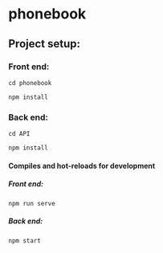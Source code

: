 # phonebook

## Project setup:

### Front end:

```
cd phonebook
```

```
npm install
```

### Back end:

```
cd API
```

```
npm install
```

#### Compiles and hot-reloads for development

##### Front end:

```
npm run serve
```

##### Back end:

```
npm start
```
